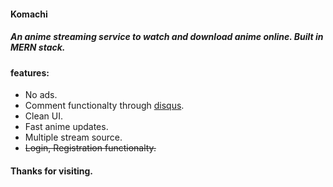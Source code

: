 #### Komachi

##### An anime streaming service to watch and download anime online. Built in MERN stack.

#### features:

- No ads.
- Comment functionalty through [disqus](https://disqus.com).
- Clean UI.
- Fast anime updates.
- Multiple stream source.
- ~~Login, Registration functionalty.~~

#### Thanks for visiting.
